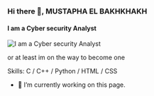 
### Hi there 👋, MUSTAPHA EL BAKHKHAKH
#### I am a Cyber security Analyst
![I am a Cyber security Analyst](https://github.com/ELPatrinum/Push_Swap/blob/master/Black%20and%20Blue%20Neon%20Tech%20Online%20Sale%20Cyber%20Monday%20Sale%20Video.gif?raw=true)

or at least im on the way to become one

Skills: C / C++ / Python / HTML / CSS

- 🔭 I’m currently working on this page. 




